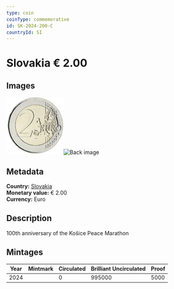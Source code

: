 ```yaml
---
type: coin
coinType: commemorative
id: SK-2024-200-C
countryId: SI
---
```


# Slovakia € 2.00

## Images

<img src="../../Images/common-2007-200.webp" height="150" alt="Front image"><img src="Images/SK-2024-200.webp" height="150" alt="Back image">

## Metadata

**Country:** [Slovakia](../../Countries/Slovakia/index.md)\
**Monetary value:** € 2.00\
**Currency:** Euro

## Description

100th anniversary of the Košice Peace Marathon

## Mintages

| Year | Mintmark | Circulated | Brilliant Uncirculated | Proof |
| ---- | -------- | ---------- | ---------------------- | ----- |
| 2024 |          | 0          | 995000                 | 5000  |
